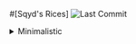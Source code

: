 #[Sqyd's Rices]
![Last Commit](https://img.shields.io/github/last-commit/Sqydev/Rices)

<details>
  <summary>Minimalistic</summary>
  Minimalistic des. here

</details>